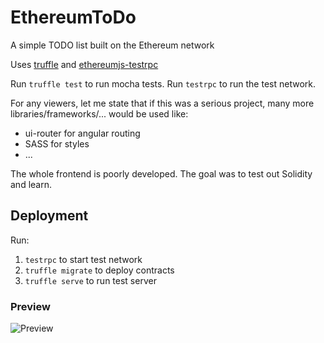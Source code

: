 # EthereumToDo
A simple TODO list built on the Ethereum network

Uses [truffle](https://github.com/ConsenSys/truffle) and [ethereumjs-testrpc](https://github.com/ethereumjs/testrpc)  


Run `truffle test` to run mocha tests.
Run `testrpc` to run the test network.  

For any viewers, let me state that if this was a serious project, many more libraries/frameworks/... would be used like:
- ui-router for angular routing  
- SASS for styles  
- ...  

The whole frontend is poorly developed. The goal was to test out Solidity and learn.  


## Deployment  

Run:  
1. `testrpc` to start test network  
2. `truffle migrate` to deploy contracts  
3. `truffle serve` to run test server  

### Preview
![Preview](https://dl.dropboxusercontent.com/u/22100434/todo-preview.png "Preview")

